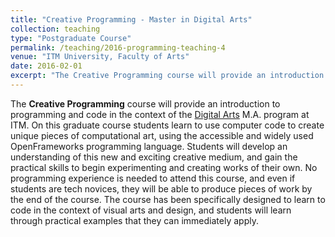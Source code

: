 ```yaml
---
title: "Creative Programming - Master in Digital Arts"
collection: teaching
type: "Postgraduate Course"
permalink: /teaching/2016-programming-teaching-4
venue: "ITM University, Faculty of Arts"
date: 2016-02-01
excerpt: "The Creative Programming course will provide an introduction to programming and code in the context of the Digital Arts M.A. program at ITM. [Read more](https://antonioescamilla.github.io/teaching/2016-programming-teaching-4)"
---
```


The **Creative Programming** course will provide an introduction to programming and code in the context of the [Digital Arts](https://www.itm.edu.co/maestria-en-artes-digitales/) M.A. program at ITM. On this graduate course students learn to use computer code to create unique pieces of computational art, using the accessible and widely used OpenFrameworks programming language. Students will develop an understanding of this new and exciting creative medium, and gain the practical skills to begin experimenting and creating works of their own. No programming experience is needed to attend this course, and even if students are tech novices, they will be able to produce pieces of work by the end of the course. The course has been specifically designed to learn to code in the context of visual arts and design, and students will learn through practical examples that they can immediately apply.
